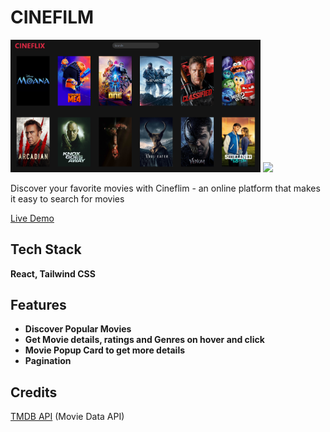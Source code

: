 # CINEFILM

<img src="https://raw.githubusercontent.com/RVamsidhar/cineflix-movie-app/main/.github/images/Cineflix.png" width="400"> <img src="https://user-images.githubusercontent.com/RVamsidhar/cineflix-movie-app/main/.github/images/CineFlix Movie Popup.png" width="400">

Discover your favorite movies with Cineflim - an online platform that makes it easy to search for movies

[Live Demo](https://cineflim.netlify.app/)

## Tech Stack

**React, Tailwind CSS**

## Features

- **Discover Popular Movies**
- **Get Movie details, ratings and Genres on hover and click**
- **Movie Popup Card to get more details**
- **Pagination**

## Credits

[TMDB API](https://developer.themoviedb.org/reference/ "TMDB API") (Movie Data API)
